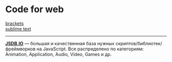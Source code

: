 Code for web
=========================
<a href="http://brackets.io/">brackets</a><br>
<a href="http://www.sublimetext.com/3">sublime text</a><br>

-------------------------------------------------------------------------

<a href="http://www.jsdb.io/">__JSDB.IO__</a> — большая и качественная база нужных скриптов/библиотек/фреймворков на JavaScript.
Все распределено по категориям: Animation, Application, Audio, Video, Games и др.






